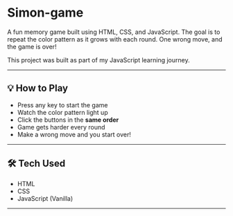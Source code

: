 # Simon-game

A fun memory game built using HTML, CSS, and JavaScript. The goal is to repeat the color pattern as it grows with each round. One wrong move, and the game is over!

This project was built as part of my JavaScript learning journey.

---

## 💡 How to Play

- Press any key to start the game
- Watch the color pattern light up
- Click the buttons in the **same order**
- Game gets harder every round
- Make a wrong move and you start over!

---

## 🛠 Tech Used

- HTML
- CSS
- JavaScript (Vanilla)

---








